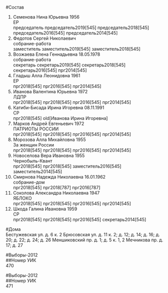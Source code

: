 #Состав  
1. Семенова Нина Юрьевна 1956  
    ЕР  
    председатель председатель2019[545] председатель2018[545] председатель2016[545] председатель2014[545]  
2. Федотов Сергей Николаевич  
    собрание-работа  
    заместитель заместитель2019[545] заместитель2018[545]  
3. Возжаева Елена Геннадьевна 18.05.1978  
    собрание-работа  
    секретарь секретарь2019[545] секретарь2018[545] секретарь2016[545] прг2014[545]  
4. Гладыш Алла Леонидовна 1961  
    ЕР  
    прг2018[545] прг2016[545] прг2014[545]  
5. Иванова Валентина Юрьевна 1972  
    ЛДПР  
    прг2018[545] прг2018[545] прг2016[545] прг2014[545]  
6. Катиби-Бисада Ирина Игоревна 08.11.1991  
    СР  
    прг2018[545] old[Иванова Ирина Игоревна]  
7. Марков Андрей Евгеньевич 1972  
    ПАТРИОТЫ РОССИИ  
    прг2018[545] прг2018[545] прг2016[545] прг2014[545]  
8. Морозова Алла Михайловна 1955  
    За женщин России  
    прг2018[545] прг2018[545] прг2016[545] прг2014[545]  
9. Новоселова Вера Ивановна 1955  
    Чернобыль-Квант  
    прг2018[545] прг2018[545] заместитель2016[545] заместитель2014[545]  
10. Смирнова Надежда Николаевна 16.01.1962  
    собрание-дом  
    прг2018[545] прг2018[787] прг2016[787]  
11. Соколова Александра Николаевна 1947  
    ЯБЛОКО  
    прг2018[545] прг2018[545] прг2016[545] прг2014[545]  
12. Шкода Галина Ивановна 1959  
    СР  
    прг2018[545] прг2018[545] прг2016[545] секретарь2014[545]  

#Дома  
Бестужевская ул. д. 6 к. 2 Брюсовская ул. д. 11 к. 2; д. 12; д. 14; д. 16; д. 20; д. 22; д. 24; д. 26 Меншиковский пр. д. 1; д. 5 к. 1, 2 Мечникова пр. д. 17; д. 27  
  
#Выборы-2012  
##Номер УИК  
470  
  
#Выборы-2012  
##Номер УИК  
471  
